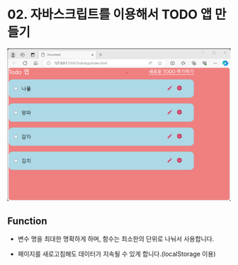 #  02. 자바스크립트를 이용해서 TODO 앱 만들기

<img src= "demo.png">

## Function
- 변수 명을 최대한 명확하게 하며, 함수는 최소한의 단위로 나눠서  사용합니다.

- 페이지를 새로고침해도 데이터가 지속될 수 있게 합니다.(localStorage 이용)
